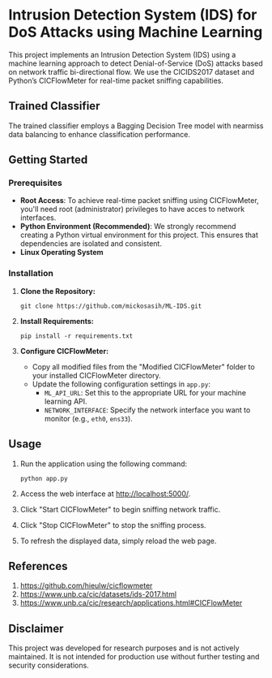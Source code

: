 # Intrusion Detection System (IDS) for DoS Attacks using Machine Learning
This project implements an Intrusion Detection System (IDS) using a machine learning approach to detect Denial-of-Service (DoS) attacks based on network traffic bi-directional flow. We use the CICIDS2017 dataset and Python’s CICFlowMeter for real-time packet sniffing capabilities.

## Trained Classifier
The trained classifier employs a Bagging Decision Tree model with nearmiss data balancing to enhance classification performance.

## Getting Started
### Prerequisites
- **Root Access**: To achieve real-time packet sniffing using CICFlowMeter, you'll need root (administrator) privileges to have acces to network interfaces.
- **Python Environment (Recommended)**: We strongly recommend creating a Python virtual environment for this project. This ensures that dependencies are isolated and consistent.
- **Linux Operating System**
### Installation
1. **Clone the Repository:**
   ```
   git clone https://github.com/mickosasih/ML-IDS.git
   ```

2. **Install Requirements:**
   ```
   pip install -r requirements.txt
   ```

3. **Configure CICFlowMeter:**
   - Copy all modified files from the "Modified CICFlowMeter" folder to your installed CICFlowMeter directory.
   - Update the following configuration settings in `app.py`:
     - `ML_API_URL`: Set this to the appropriate URL for your machine learning API.
     - `NETWORK_INTERFACE`: Specify the network interface you want to monitor (e.g., `eth0`, `ens33`).
## Usage
1. Run the application using the following command:
   ```
   python app.py
   ```

2. Access the web interface at [http://localhost:5000/](http://localhost:5000/).

3. Click "Start CICFlowMeter" to begin sniffing network traffic.
4. Click "Stop CICFlowMeter" to stop the sniffing process.
5. To refresh the displayed data, simply reload the web page.
## References
1. https://github.com/hieulw/cicflowmeter
2. https://www.unb.ca/cic/datasets/ids-2017.html
3. https://www.unb.ca/cic/research/applications.html#CICFlowMeter
## Disclaimer
This project was developed for research purposes and is not actively maintained. It is not intended for production use without further testing and security considerations.
